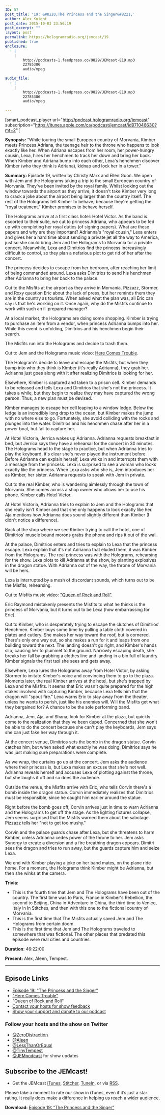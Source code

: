 ```yaml
---
ID: 57
post_title: '19: &#8220;The Princess and the Singer&#8221;'
author: Alex Knight
post_date: 2015-10-03 23:56:19
post_excerpt: ""
layout: post
permalink: https://hologramradio.org/jemcast/19
published: true
enclosure:
  - |
    |
        http://podcasts-1.feedpress.co/9829/JEMcast-E19.mp3
        22785386
        audio/mpeg
        
audio_file:
  - |
    |
        http://podcasts-1.feedpress.co/9829/JEMcast-E19.mp3
        22785386
        audio/mpeg
        
---
```

[smart_podcast_player url="http://podcast.hologramradio.org/jemcast" subscription="https://itunes.apple.com/ca/podcast/jemcast/id971046630?mt=2" ]

__Synopsis:__ "While touring the small European country of Morvania, Kimber meets Princess Adriana, the teenage heir to the throne who happens to look exactly like her. When Adriana escapes from her room, her power-hungry cousin, Lexa, hires her henchmen to track her down and bring her back. When Kimber and Adriana bump into each other, Lexa's henchmen discover Kimber (who they think is Adriana), kidnap and lock her in a tower."

__Summary:__ Episode 19, written by Christy Marx and Ellen Guon. We open with Jem and the Holograms taking a trip to the small European country of Morvania. They've been invited by the royal family. Whilst looking out the window towards the airport as they arrive, it doesn't take Kimber very long to crack a joke about the airport being larger than the country itself. The rest of the Holograms tell Kimber to behave, because they're getting the "royal treatment." Kimber promises to behave herself.

The Holograms arrive at a first class hotel: Hotel Victor. As the band is escorted to their suite, we cut to princess Adriana, who appears to be fed up with completing her royal duties (of signing papers). What are these papers and why are they important? Adrianna's "royal cousin," Lexa enters and gives her a hard time about sending a private jet all the way to America, just so she could bring Jem and the Holograms to Morvania for a private concert. Meanwhile, Lexa and Dimitrios find the princess increasingly difficult to control, so they plan a nefarious plot to get rid of her after the concert.

The princess decides to escape from her bedroom, after reaching her limit of being commanded around. Lexa asks Dimitrios to send his henchmen after Adrianna to bring her back to the palace.

Cut to the Misfits at the airport as they arrive in Morvania. Pizzazz, Stormer, and Roxy question Eric about the lack of press, but her reminds them they are in the country as tourists. When asked what the plan was, all Eric can say is that he's working on it. Once again, why do the Misfits continue to work with such an ill prepared manager?

At a local market, the Holograms are doing some shopping. Kimber is trying to purchase an item from a vendor, when princess Adrianna bumps into her. While this event is unfolding, Dimitrios and his henchmen begin their search. 

The Misfits run into the Holograms and decide to trash them.

Cut to Jem and the Holograms music video: [Here Comes Trouble][Here Comes Trouble].

The Hologram's decide to leave and escape the Misfits, but when they bump into who they think is Kimber (it's really Adrianna), they grab her. Adrianna just goes along with it after realizing Dimitrios is looking for her.

Elsewhere, Kimber is captured and taken to a prison cell. Kimber demands to be released and tells Lexa and Dimitrios that she's not the princess. It takes a while, but they begin to realize they may have captured the wrong person. Thus, a new plan must be devised.

Kimber manages to escape her cell leaping to a window ledge. Below the ledge is an incredibly long drop to the ocean, but Kimber makes the jump with no where else to go. Fortunately, she avoid colliding with the rocks and plunges into the water. Dimitrios and his henchmen chase after her in a power boat, but fail to capture her.

At Hotel Victoria, Jerrica wakes up Adrianna. Adrianna requests breakfast in bed, but Jerrica says they have a rehearsal for the concert in 30 minutes. The Holograms head to the stage to practice, but when Adrianna tries to play the keyboard, it's clear she's never played the instrument before. Before Adrianna can explain herself, Lexa walks in and interrupts them with a message from the princess. Lexa is surprised to see a woman who looks exactly like the princess. When Lexa asks who she is, Jem introduces her as Kimber, her sister. Adrianna requests to speak with Jem in private.

Cut to the real Kimber, who is wandering aimlessly through the town of Morvania. She comes across a shop owner who allows her to use his phone. Kimber calls Hotel Victor.

At Hotel Victoria, Adrianna tries to explain to Jem and the Holograms that she really isn't Kimber and that she only happens to look exactly like her. Aja mentions how Adrianna does sound slightly different than Kimber (I didn't notice a difference).

Back at the shop where we see Kimber trying to call the hotel, one of Dimitrios' muscle bound morons grabs the phone and rips it out of the wall.

At the palace, Dimitrios enters and tries to explain to Lexa that the princess escape. Lexa explain that it's not Adrianna that eluded them, it was Kimber from the Holograms. The real princess was with the Holograms, rehearsing for the show. Lexa plots to kill Adrianna at the show, by planting explosives in the dragon statue. With Adrianna out of the way, the throne of Morvania will be hers.

Lexa is interrupted by a mesh of discordant sounds, which turns out to be the Misfits, rehearsing.

Cut to Misfits music video: ["Queen of Rock and Roll"][Queen of Rock and Roll].

Eric Raymond mistakenly presents the Misfits to what he thinks is the princess of Morvania, but it turns out to be Lexa (how embarrassing for Eric).

Cut to Kimber, who is desperately trying to escape the clutches of Dimitrios' Henchmen. Kimber buys some time by pulling a table cloth covered in plates and cutlery. She makes her way toward the roof, but is cornered. There's only one way out, so she makes a run for it and leaps from one building toward the next. The landing doesn't go right, and Kimber's hands slip, causing her to plummet to the ground. Narrowly escaping death, she breaks her fall by grabbing a clothes line and landing in a bin full of laundry. Kimber signals the first taxi she sees and gets away.

Elsewhere, Lexa lures the Holograms away from Hotel Victor, by asking Stormer to imitate Kimber's voice and convincing them to go to the plaza. Moments later, the real Kimber arrives at the hotel, but she's trapped by Lexa and the Misfits. It seems that Eric wasn't quite prepared for the high stakes involved with capturing Kimber, because Lexa tells him that the dragon will "spout fire." Lexa warns Eric to stay away from the theater, unless he wants to perish, just like his enemies will. Will the Misfits get what they bargained for? A chance to be the sole performing band.

Adrianna, Jem, Aja, and Shana, look for Kimber at the plaza, but quickly come to the realization that they've been duped. Concerned that she won't be able to do the concert because she can't play the keyboards, Jem says she can just fake her way through it.

At the concert venue, Dimitrios sets the bomb in the dragon statue. Corvin catches him, but when asked what exactly he was doing, Dimitrios says he was just making sure preparations were complete.

As we wrap, the curtains go up at the concert. Jem asks the audience where their princess is, but Lexa makes an excuse that she's not well. Adrianna reveals herself and accuses Lexa of plotting against the throne, but she laughs it off and so does the audience.

Outside the venue, the Misfits arrive with Eric, who tells Corvin there's a bomb inside the dragon statue. Corvin immediately realizes that Dimitrios must be responsible, since he caught him earlier around the statue.

Right before the bomb goes off, Corvin arrives just in time to warn Adrianna and the Holograms to get off the stage. As the lighting fixtures collapse, Jem seems surprised that the Misfits warned them about the sabotage. Pizzazz tells her "not to get too mushy."

Corvin and the palace guards chase after Lexa, but she threatens to harm Kimber, unless Adrianna cedes power of the throne to her. Jem asks Synergy to create a diversion and a fire breathing dragon appears. Dimitri sees the dragon and tries to run away, but the guards capture him and seize Lexa.

We end with Kimber playing a joke on her band mates, on the plane ride home. For a moment, the Holograms think Kimber might be Adrianna, but then she winks at the camera.

__Trivia:__ 

- This is the fourth time that Jem and The Holograms have been out of the country. The first time was to Paris, France in Kimber's Rebellion, the second to Beijing, China in Adventure in China, the third time to Venice, Italy in In Stitches, and then with this one to the fictional country of Morvania.
- This is the first time that The Misfits actually saved Jem and The Holograms from certain doom.
- This is the first time that Jem and The Holograms traveled to somewhere that was fictional. The other places that predated this episode were real cities and countries. 

__Duration:__ 46:22:00

__Present:__ Alex, Aleen, Tempest.

_________

## Episode Links

- [Episode 19: "The Princess and the Singer"][The Princess and the Singer]
- ["Here Comes Trouble"][Here Comes Trouble]
- ["Queen of Rock and Roll"][Queen of Rock and Roll]
- [Contact your hosts for show feedback][Contact]
- [Show your support and donate to our podcast][Donate]

### Follow your hosts and the show on Twitter

- [@ZeroDistraction][ZeroDistraction]
- [@Aleen][Aleen]
- [@LessThanOrEqual][LessThanOrEqual]
- [@TinyTempest][TinyTempest]
- [@JEMpodcast][JEMcast] for show updates

## Subscribe to the JEMcast!

- Get the JEMcast [iTunes][iTunes], [Stitcher][Stitcher], [TuneIn][TuneIn], or via [RSS][RSS].

Please take a moment to rate our show in iTunes, even if it’s just a star rating. It really does make a difference in helping us reach a wider audience.

__Download:__ [Episode 19: “The Princess and the Singer”][E19]

[The Princess and the Singer]: http://jem.wikia.com/wiki/The_Princess_and_the_Singer
[Here Comes Trouble]: https://www.youtube.com/watch?v=70tqqe76JM4
[Queen of Rock and Roll]: https://www.youtube.com/watch?v=eQF_M3-dYjo
[Contact]: https://jemcast.tv/contact
[Donate]: https://jemcast.tv/donate
[ZeroDistraction]: https://twitter.com/zerodistraction
[Aleen]: https://twitter.com/aleen
[LessThanOrEqual]: https://twitter.com/lessthanorequal
[TinyTempest]: https://twitter.com/tinytempest
[JEMcast]: (https://twitter.com/JEMpodcast) 
[iTunes]: https://itunes.apple.com/ca/podcast/jemcast/id971046630
[Stitcher]: http://www.stitcher.com/podcast/jemcast
[TuneIn]: http://tunein.com/radio/JEMcast-p733327/
[RSS]: http://podcast.jemcast.tv
[E19]: http://podcasts-1.feedpress.co/9829/JEMcast-E19.mp3